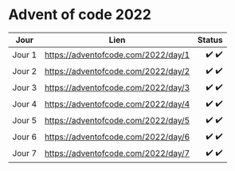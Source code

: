 # Advent of code 2022

| Jour          | Lien                                  | Status | 
| ------------- | :-----------------------------------: | ------------------: |
| Jour 1        |  https://adventofcode.com/2022/day/1  |             ✔️  ✔️ |  
| Jour 2        |  https://adventofcode.com/2022/day/2  |             ✔️  ✔️ |   
| Jour 3        |  https://adventofcode.com/2022/day/3  |             ✔️  ✔️ |  
| Jour 4        |  https://adventofcode.com/2022/day/4  |             ✔️  ✔️ |  
| Jour 5        |  https://adventofcode.com/2022/day/5  |             ✔️  ✔️ |  
| Jour 6        |  https://adventofcode.com/2022/day/6  |             ✔️  ✔️ |  
| Jour 7        |  https://adventofcode.com/2022/day/7  |             ✔️  ✔️ |  